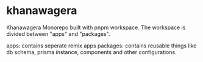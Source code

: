 # khanawagera

Khanawagera Monorepo built with pnpm workspace. The workspace is divided between "apps" and "packages". 

apps: contains seperate remix apps
packages: contains reusable things like db schema, prisma instance, components and other configurations.

